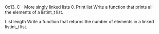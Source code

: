 0x13. C - More singly linked lists
0. Print list
Write a function that prints all the elements of a listint_t list.

 List length
Write a function that returns the number of elements in a linked listint_t list.
